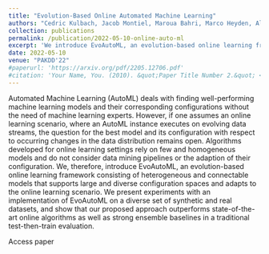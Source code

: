 ```yaml
---
title: "Evolution-Based Online Automated Machine Learning"
authors: "Cedric Kulbach, Jacob Montiel, Maroua Bahri, Marco Heyden, Albert Bifet"
collection: publications
permalink: /publication/2022-05-10-online-auto-ml
excerpt: 'We introduce EvoAutoML, an evolution-based online learning framework consisting of heterogeneous and connectable models that supports large and diverse configuration spaces and adapts to the online learning scenario.'
date: 2022-05-10
venue: "PAKDD'22"
#paperurl: 'https://arxiv.org/pdf/2205.12706.pdf'
#citation: 'Your Name, You. (2010). &quot;Paper Title Number 2.&quot; <i>Journal 1</i>. 1(2).'
---
```

Automated Machine Learning (AutoML) deals with finding well-performing machine learning models and their corresponding configurations without the need of machine learning experts. However, if one assumes an online learning scenario, where an AutoML instance executes on evolving data streams, the question for the best model and its configuration with respect to occurring changes in the data distribution remains open. Algorithms developed for online learning settings rely on few and homogeneous models and do not consider data mining pipelines or the adaption of their configuration. We, therefore, introduce EvoAutoML, an evolution-based online learning framework consisting of heterogeneous and connectable models that supports large and diverse configuration spaces and adapts to the online learning scenario. We present experiments with an implementation of EvoAutoML on a diverse set of synthetic and real datasets, and show that our proposed approach outperforms state-of-the-art online algorithms as well as strong ensemble baselines in a traditional test-then-train evaluation.

<a class="btn" style="text-decoration: none;" href="https://link.springer.com/chapter/10.1007/978-3-031-05933-9_37" rel="permalink">Access paper</a>
